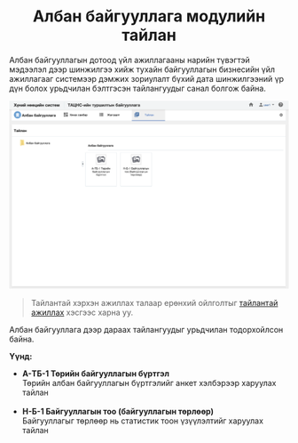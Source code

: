 
<h1 align="center">Албан байгууллага модулийн тайлан</h1>

Албан байгууллагын дотоод үйл ажиллагааны нарийн түвэгтэй мэдээлэл дээр шинжилгээ хийж тухайн байгууллагын бизнесийн үйл ажиллагааг системээр дэмжих зориулалт бүхий дата шинжилгээний үр дүн болох урьдчилан бэлтгэсэн тайлангуудыг санал болгож байна.

![](../assets/images/modules/legal_entities/report.png)

> Тайлантай хэрхэн ажиллах талаар ерөнхий ойлголтыг [тайлантай ажиллах](how-it-works?id=_5-Тайлантай-ажиллах) хэсгээс харна уу.

Албан байгууллага дээр дараах тайлангуудыг урьдчилан тодорхойлсон байна.

**Үүнд:**

- **A-ТБ-1 Төрийн байгууллагын бүртгэл**
  <br>Төрийн албан байгууллагын бүртгэлийг анкет хэлбэрээр харуулах тайлан<br><br>
- **Н-Б-1 Байгууллагын тоо (байгууллагын төрлөөр)**
  <br>Байгууллагыг төрлөөр нь статистик тоон үзүүлэлтийг харуулах тайлан<br><br>

